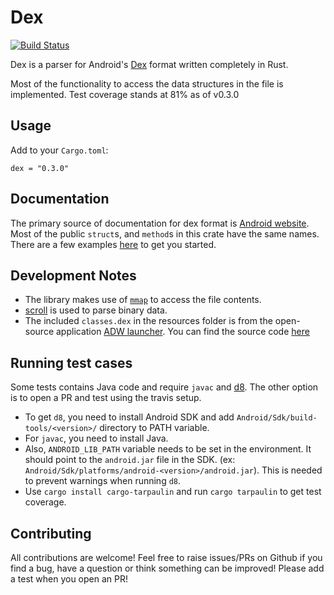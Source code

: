 # Dex

[![Build Status](https://api.travis-ci.org/letmutx/dex-parser.svg?branch=master)](https://travis-ci.org/letmutx/dex-parser)

Dex is a parser for Android's [Dex](https://source.android.com/devices/tech/dalvik/dex-format) format written completely in Rust.

Most of the functionality to access the data structures in the file is implemented. Test coverage stands at 81% as of v0.3.0

## Usage
Add to your `Cargo.toml`:
```
dex = "0.3.0"
```

## Documentation
The primary source of documentation for dex format is [Android website](https://source.android.com/devices/tech/dalvik/dex-format). Most of the public `struct`s, and `method`s in this crate have the same names. There are a few examples [here](https://github.com/letmutx/dex-parser/tree/master/examples/) to get you started.

## Development Notes
* The library makes use of [`mmap`](https://en.wikipedia.org/wiki/Mmap) to access the file contents.
* [scroll](https://crates.io/crates/scroll) is used to parse binary data.
* The included `classes.dex` in the resources folder is from the open-source application [ADW launcher](https://f-droid.org/en/packages/org.adw.launcher/). You can find the source code [here](https://f-droid.org/repo/org.adw.launcher_34_src.tar.gz)

## Running test cases
Some tests contains Java code and require `javac` and [d8](https://developer.android.com/studio/command-line/d8). The other option is to open a PR and test using the travis setup.

* To get `d8`, you need to install Android SDK and add `Android/Sdk/build-tools/<version>/` directory to PATH variable.
* For `javac`, you need to install Java.
* Also, `ANDROID_LIB_PATH` variable needs to be set in the environment. It should point to the `android.jar` file in the SDK. (ex: `Android/Sdk/platforms/android-<version>/android.jar`). This is needed to prevent warnings when running `d8`.
* Use `cargo install cargo-tarpaulin` and run `cargo tarpaulin` to get test coverage.


## Contributing
All contributions are welcome! Feel free to raise issues/PRs on Github if you find a bug, have a question or think something can be improved! Please add a test when you open an PR!
